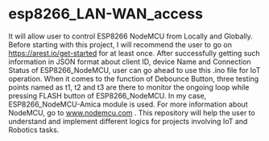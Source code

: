 # esp8266_LAN-WAN_access
It will allow user to control ESP8266 NodeMCU from Locally and Globally. 
Before starting with this project, I will recommend the user to go on https://arest.io/get-started for at least once.
After successfully getting such information in JSON format about client ID, device Name and Connection Status of ESP8266_NodeMCU, user can go ahead to use this .ino file for IoT operation.
When it comes to the function of Debounce Button, three testing points named as t1, t2 and t3 are there to monitor the ongoing loop while pressing FLASH button of ESP8266_NodeMCU. In my case, ESP8266_NodeMCU-Amica module is used.
For more information about NodeMCU, go to www.nodemcu.com .
This repository will help the user to understand and implement different logics for projects involving IoT and Robotics tasks.
